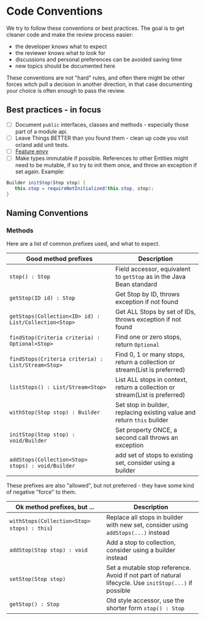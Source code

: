 # Code Conventions

We try to follow these conventions or best practices. The goal is to get cleaner code and make the
review process easier:

- the developer knows what to expect
- the reviewer knows what to look for
- discussions and personal preferences can be avoided saving time
- new topics should be documented here

These conventions are not "hard" rules, and often there might be other forces witch pull a
decision in another direction, in that case documenting your choice is often enough to pass the
review.



## Best practices - in focus



- [ ] Document `public` interfaces, classes and methods - especially those part of a module api.
- [ ] Leave Things BETTER than you found them - clean up code you visit or/and add unit tests.
- [ ] [Feature envy](https://refactoring.guru/smells/feature-envy)
- [ ] Make types immutable if possible. References to other Entities might need to be mutable, if 
      so try to init them once, and throw an exception if set again. 
      Example:
```java 
Builder initStop(Stop stop) { 
   this.stop = requireNotInitialized(this.stop, stop);
}
``` 


## Naming Conventions

### Methods

Here are a list of common prefixes used, and what to expect.

| Good method prefixes                                  | Description                                                                 |
|-------------------------------------------------------|-----------------------------------------------------------------------------|
| `stop() : Stop`                                       | Field accessor, equivalent to `getStop` as in the Java Bean standard        |
| `getStop(ID id) : Stop`                               | Get Stop by ID, throws exception if not found                               |
| `getStops(Collection<ID> id) : List/Collection<Stop>` | Get ALL Stops by set of IDs, throws exception if not found                  |
| `findStop(Criteria criteria) : Optional<Stop>`        | Find one or zero stops, return `Optional`                                   |
| `findStops(Criteria criteria) : List/Stream<Stop>`    | Find 0, 1 or many stops, return a collection or stream(List is preferred)   |
| `listStops() : List/Stream<Stop>`                     | List ALL stops in context, return a collection or stream(List is preferred) |
| `withStop(Stop stop) : Builder`                       | Set stop in builder, replacing existing value and return `this` builder     |
| `initStop(Stop stop) : void/Builder`                  | Set property ONCE, a second call throws an exception                        |
| `addStops(Collection<Stop> stops) : void/Builder`     | add set of stops to existing set, consider using a builder                  |


These prefixes are also "allowed", but not preferred - they have some kind of negative "force" to them.

| Ok method prefixes, but ...                 | Description                                                                                           |
|---------------------------------------------|-------------------------------------------------------------------------------------------------------|
| `withStops(Collection<Stop> stops) : this`) | Replace all stops in builder with new set, consider using `addStops(...)` instead                     |
| `addStop(Stop stop) : void`                 | Add a stop to collection, consider using a builder instead                                            |
| `setStop(Stop stop)`                        | Set a mutable stop reference. Avoid if not part of natural lifecycle. Use `initStop(...)` if possible |
| `getStop() : Stop`                          | Old style accessor, use the shorter form `stop() : Stop`                                              |


